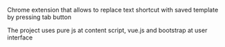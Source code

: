 Chrome extension that allows to replace text shortcut with saved template by pressing tab button

The project uses pure js at content script, vue.js and bootstrap at user interface
